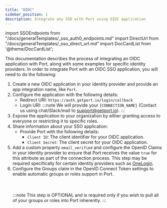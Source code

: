 ```yaml
---
title: "OIDC"
sidebar_position: 1
description: Integrate any SSO with Port using OIDC application
---
```


import SSOEndpoints from "/docs/generalTemplates/_sso_auth0_endpoints.md"
import DirectUrl from "/docs/generalTemplates/_sso_direct_url.md"
import DocCardList from '@theme/DocCardList';

This documentation describes the process of integrating an OIDC application with Port, along with some examples for specific identity providers.
In order to integrate Port with an OIDC SSO application, you will need to do the following:

1. Create a new OIDC application in your identity provider and provide an app integration name, like `Port`.
2. Configure the application with the following details:
   - Redirect URI: `https://auth.getport.io/login/callback`
   - Login URI: 
     <SSOEndpoints/>
     :::note
     We will provide your `{CONNECTION_NAME}` (Contact us using chat/Slack/mail to [support@getport.io](mailto:support@getport.io)).
     :::
3. Expose the application to your organization by either granting access to everyone or restricting it to specific roles.
4. Share information about your SSO application:
   - Provide Port with the following details:
   	 - `Client ID`: The client identifier for your OIDC application.
   	 - `Client Secret`: The client secret for your OIDC application.
5. Add a custom property `email_verified` and configure the OpenID Claims in your identity provider to ensure that Port receives the value `true` for this attribute as part of the connection process. This step may be required specifically for certain identity providers such as [OneLogin](/sso-rbac/sso-providers/oidc/onelogin.md#step-4-add-email_verified-custom-property-to-all-users).
6. Configure the Groups claim in the OpenID Connect Token settings to enable automatic groups or roles support in Port.<br></br><br></br>
   :::note
   This step is OPTIONAL and is required only if you wish to pull all of your groups or roles into Port inherently.
   :::   
<br></br>
<DocCardList/>
